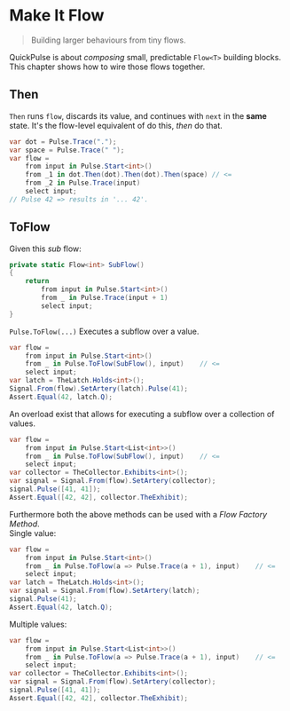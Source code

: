 # Make It Flow
> Building larger behaviours from tiny flows.  

QuickPulse is about *composing* small, predictable `Flow<T>` building blocks. 
This chapter shows how to wire those flows together.  
## Then
`Then` runs `flow`, discards its value, and continues with `next` in the **same** state.
It's the flow-level equivalent of do this, *then* do that.  
```csharp
var dot = Pulse.Trace(".");
var space = Pulse.Trace(" ");
var flow =
    from input in Pulse.Start<int>()
    from _1 in dot.Then(dot).Then(dot).Then(space) // <=
    from _2 in Pulse.Trace(input)
    select input;
// Pulse 42 => results in '... 42'.
```
## ToFlow
Given this *sub* flow:  
```csharp
private static Flow<int> SubFlow()
{
    return
        from input in Pulse.Start<int>()
        from _ in Pulse.Trace(input + 1)
        select input;
}
```
`Pulse.ToFlow(...)` Executes a subflow over a value.  
```csharp
var flow =
    from input in Pulse.Start<int>()
    from _ in Pulse.ToFlow(SubFlow(), input)    // <=
    select input;
var latch = TheLatch.Holds<int>();
Signal.From(flow).SetArtery(latch).Pulse(41);
Assert.Equal(42, latch.Q);
```
An overload exist that allows for executing a subflow over a collection of values.  
```csharp
var flow =
    from input in Pulse.Start<List<int>>()
    from _ in Pulse.ToFlow(SubFlow(), input)    // <=
    select input;
var collector = TheCollector.Exhibits<int>();
var signal = Signal.From(flow).SetArtery(collector);
signal.Pulse([41, 41]);
Assert.Equal([42, 42], collector.TheExhibit);
```
Furthermore both the above methods can be used with a *Flow Factory Method*.  
Single value:  
```csharp
var flow =
    from input in Pulse.Start<int>()
    from _ in Pulse.ToFlow(a => Pulse.Trace(a + 1), input)    // <=
    select input;
var latch = TheLatch.Holds<int>();
var signal = Signal.From(flow).SetArtery(latch);
signal.Pulse(41);
Assert.Equal(42, latch.Q);
```
Multiple values:  
```csharp
var flow =
    from input in Pulse.Start<List<int>>()
    from _ in Pulse.ToFlow(a => Pulse.Trace(a + 1), input)    // <=
    select input;
var collector = TheCollector.Exhibits<int>();
var signal = Signal.From(flow).SetArtery(collector);
signal.Pulse([41, 41]);
Assert.Equal([42, 42], collector.TheExhibit);
```
